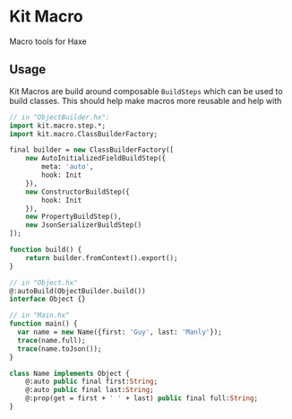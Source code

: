 Kit Macro
=========

Macro tools for Haxe

Usage
-----

Kit Macros are build around composable `BuildSteps` which can be used to build classes. This should help make macros more reusable and help with 

```haxe
// in "ObjectBuilder.hx":
import kit.macro.step.*;
import kit.macro.ClassBuilderFactory;

final builder = new ClassBuilderFactory([
	new AutoInitializedFieldBuildStep({
		meta: 'auto',
		hook: Init
	}),
	new ConstructorBuildStep({
		hook: Init
	}),
	new PropertyBuildStep(),
	new JsonSerializerBuildStep()
]);

function build() {
	return builder.fromContext().export();
}
```

```haxe
// in "Object.hx"
@:autoBuild(ObjectBuilder.build())
interface Object {}
```

```haxe
// in "Main.hx"
function main() {
  var name = new Name({first: 'Guy', last: 'Manly'});
  trace(name.full);
  trace(name.toJson());
}

class Name implements Object {
	@:auto public final first:String;
	@:auto public final last:String;
	@:prop(get = first + ' ' + last) public final full:String;
}
```